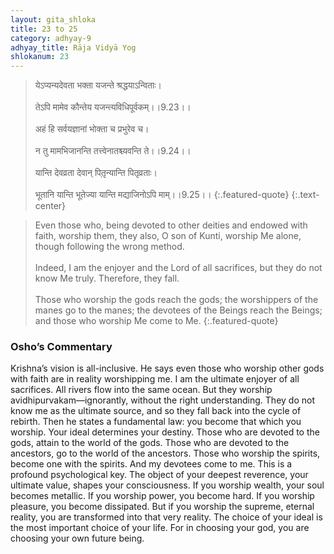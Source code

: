 ```yaml
---
layout: gita_shloka
title: 23 to 25
category: adhyay-9
adhyay_title: Rāja Vidyā Yog
shlokanum: 23
---
```


> येऽप्यन्यदेवता भक्ता यजन्ते श्रद्धयाऽन्विताः।<br><br>तेऽपि मामेव कौन्तेय यजन्त्यविधिपूर्वकम्।।9.23।।<br><br>अहं हि सर्वयज्ञानां भोक्ता च प्रभुरेव च।<br><br>न तु मामभिजानन्ति तत्त्वेनातश्च्यवन्ति ते।।9.24।।<br><br>यान्ति देवव्रता देवान् पितृ़न्यान्ति पितृव्रताः।<br><br>भूतानि यान्ति भूतेज्या यान्ति मद्याजिनोऽपि माम्।।9.25।।
{:.featured-quote}
{:.text-center}

> Even those who, being devoted to other deities and endowed with faith, worship them, they also, O son of Kunti, worship Me alone, though following the wrong method.<br><br>Indeed, I am the enjoyer and the Lord of all sacrifices, but they do not know Me truly. Therefore, they fall.<br><br>Those who worship the gods reach the gods; the worshippers of the manes go to the manes; the devotees of the Beings reach the Beings; and those who worship Me come to Me.
{:.featured-quote}

### Osho’s Commentary
Krishna’s vision is all-inclusive. He says even those who worship other gods with faith are in reality worshipping me.
I am the ultimate enjoyer of all sacrifices. All rivers flow into the same ocean. But they worship avidhipurvakam—ignorantly, without the right understanding. They do not know me as the ultimate source, and so they fall back into the cycle of rebirth.
Then he states a fundamental law: you become that which you worship. Your ideal determines your destiny.
Those who are devoted to the gods, attain to the world of the gods.
Those who are devoted to the ancestors, go to the world of the ancestors.
Those who worship the spirits, become one with the spirits.
And my devotees come to me.
This is a profound psychological key. The object of your deepest reverence, your ultimate value, shapes your consciousness. If you worship wealth, your soul becomes metallic. If you worship power, you become hard. If you worship pleasure, you become dissipated. But if you worship the supreme, eternal reality, you are transformed into that very reality.
The choice of your ideal is the most important choice of your life. For in choosing your god, you are choosing your own future being.
